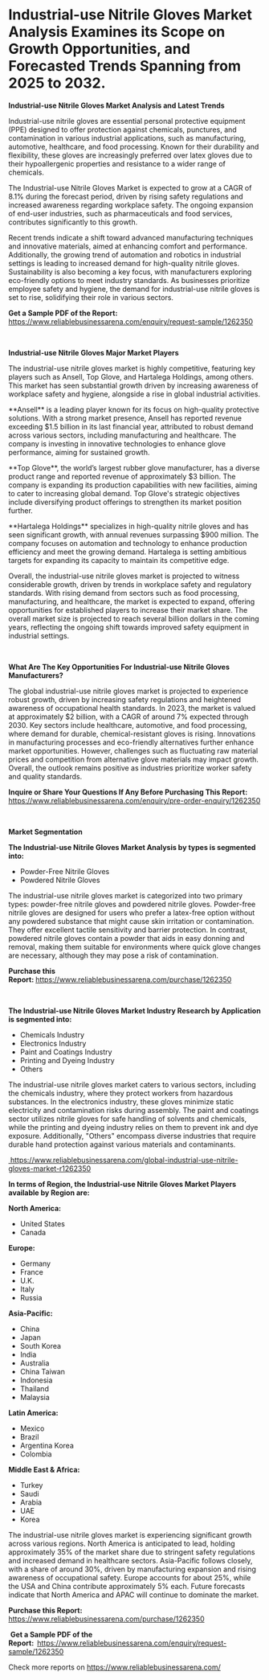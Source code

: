 <p><h1>Industrial-use Nitrile Gloves Market Analysis Examines its Scope on Growth Opportunities, and Forecasted Trends Spanning from 2025 to 2032.</h1></p><p><strong>Industrial-use Nitrile Gloves Market Analysis and Latest Trends</strong></p>
<p><p>Industrial-use nitrile gloves are essential personal protective equipment (PPE) designed to offer protection against chemicals, punctures, and contamination in various industrial applications, such as manufacturing, automotive, healthcare, and food processing. Known for their durability and flexibility, these gloves are increasingly preferred over latex gloves due to their hypoallergenic properties and resistance to a wider range of chemicals.</p><p>The Industrial-use Nitrile Gloves Market is expected to grow at a CAGR of 8.1% during the forecast period, driven by rising safety regulations and increased awareness regarding workplace safety. The ongoing expansion of end-user industries, such as pharmaceuticals and food services, contributes significantly to this growth. </p><p>Recent trends indicate a shift toward advanced manufacturing techniques and innovative materials, aimed at enhancing comfort and performance. Additionally, the growing trend of automation and robotics in industrial settings is leading to increased demand for high-quality nitrile gloves. Sustainability is also becoming a key focus, with manufacturers exploring eco-friendly options to meet industry standards. As businesses prioritize employee safety and hygiene, the demand for industrial-use nitrile gloves is set to rise, solidifying their role in various sectors.</p></p>
<p><strong>Get a Sample PDF of the Report:&nbsp;</strong> <a href="https://www.reliablebusinessarena.com/enquiry/request-sample/1262350?utm_campaign=2042&utm_medium=2&utm_source=Github&utm_content=ia&utm_term=05042025&utm_id=industrial-use-nitrile-gloves">https://www.reliablebusinessarena.com/enquiry/request-sample/1262350</a></p>
<p>&nbsp;</p>
<p><strong>Industrial-use Nitrile Gloves Major Market Players</strong></p>
<p><p>The industrial-use nitrile gloves market is highly competitive, featuring key players such as Ansell, Top Glove, and Hartalega Holdings, among others. This market has seen substantial growth driven by increasing awareness of workplace safety and hygiene, alongside a rise in global industrial activities.</p><p>**Ansell** is a leading player known for its focus on high-quality protective solutions. With a strong market presence, Ansell has reported revenue exceeding $1.5 billion in its last financial year, attributed to robust demand across various sectors, including manufacturing and healthcare. The company is investing in innovative technologies to enhance glove performance, aiming for sustained growth.</p><p>**Top Glove**, the world’s largest rubber glove manufacturer, has a diverse product range and reported revenue of approximately $3 billion. The company is expanding its production capabilities with new facilities, aiming to cater to increasing global demand. Top Glove's strategic objectives include diversifying product offerings to strengthen its market position further.</p><p>**Hartalega Holdings** specializes in high-quality nitrile gloves and has seen significant growth, with annual revenues surpassing $900 million. The company focuses on automation and technology to enhance production efficiency and meet the growing demand. Hartalega is setting ambitious targets for expanding its capacity to maintain its competitive edge.</p><p>Overall, the industrial-use nitrile gloves market is projected to witness considerable growth, driven by trends in workplace safety and regulatory standards. With rising demand from sectors such as food processing, manufacturing, and healthcare, the market is expected to expand, offering opportunities for established players to increase their market share. The overall market size is projected to reach several billion dollars in the coming years, reflecting the ongoing shift towards improved safety equipment in industrial settings.</p></p>
<p>&nbsp;</p>
<p><strong>What Are The Key Opportunities For Industrial-use Nitrile Gloves Manufacturers?</strong></p>
<p><p>The global industrial-use nitrile gloves market is projected to experience robust growth, driven by increasing safety regulations and heightened awareness of occupational health standards. In 2023, the market is valued at approximately $2 billion, with a CAGR of around 7% expected through 2030. Key sectors include healthcare, automotive, and food processing, where demand for durable, chemical-resistant gloves is rising. Innovations in manufacturing processes and eco-friendly alternatives further enhance market opportunities. However, challenges such as fluctuating raw material prices and competition from alternative glove materials may impact growth. Overall, the outlook remains positive as industries prioritize worker safety and quality standards.</p></p>
<p><strong>Inquire or Share Your Questions If Any Before Purchasing This Report:</strong> <a href="https://www.reliablebusinessarena.com/enquiry/pre-order-enquiry/1262350?utm_campaign=2042&utm_medium=2&utm_source=Github&utm_content=ia&utm_term=05042025&utm_id=industrial-use-nitrile-gloves">https://www.reliablebusinessarena.com/enquiry/pre-order-enquiry/1262350</a></p>
<p>&nbsp;</p>
<p><strong>Market Segmentation</strong></p>
<p><strong>The Industrial-use Nitrile Gloves Market Analysis by types is segmented into:</strong></p>
<p><ul><li>Powder-Free Nitrile Gloves</li><li>Powdered Nitrile Gloves</li></ul></p>
<p><p>The industrial-use nitrile gloves market is categorized into two primary types: powder-free nitrile gloves and powdered nitrile gloves. Powder-free nitrile gloves are designed for users who prefer a latex-free option without any powdered substance that might cause skin irritation or contamination. They offer excellent tactile sensitivity and barrier protection. In contrast, powdered nitrile gloves contain a powder that aids in easy donning and removal, making them suitable for environments where quick glove changes are necessary, although they may pose a risk of contamination.</p></p>
<p><strong>Purchase this Report:&nbsp;</strong><a href="https://www.reliablebusinessarena.com/purchase/1262350?utm_campaign=2042&utm_medium=2&utm_source=Github&utm_content=ia&utm_term=05042025&utm_id=industrial-use-nitrile-gloves">https://www.reliablebusinessarena.com/purchase/1262350</a></p>
<p>&nbsp;</p>
<p><strong>The Industrial-use Nitrile Gloves Market Industry Research by Application is segmented into:</strong></p>
<p><ul><li>Chemicals Industry</li><li>Electronics Industry</li><li>Paint and Coatings Industry</li><li>Printing and Dyeing Industry</li><li>Others</li></ul></p>
<p><p>The industrial-use nitrile gloves market caters to various sectors, including the chemicals industry, where they protect workers from hazardous substances. In the electronics industry, these gloves minimize static electricity and contamination risks during assembly. The paint and coatings sector utilizes nitrile gloves for safe handling of solvents and chemicals, while the printing and dyeing industry relies on them to prevent ink and dye exposure. Additionally, "Others" encompass diverse industries that require durable hand protection against various materials and contaminants.</p></p>
<p><a href="https://www.reliablebusinessarena.com/global-industrial-use-nitrile-gloves-market-r1262350?utm_campaign=2042&utm_medium=2&utm_source=Github&utm_content=ia&utm_term=05042025&utm_id=industrial-use-nitrile-gloves">&nbsp;https://www.reliablebusinessarena.com/global-industrial-use-nitrile-gloves-market-r1262350</a></p>
<p><strong>In terms of Region, the Industrial-use Nitrile Gloves Market Players available by Region are:</strong></p>
<p>
    <p> <strong> North America: </strong>
        <ul>
            <li>United States</li>
            <li>Canada</li>
        </ul>
        </p> 
    <p> <strong> Europe: </strong>
        <ul>
            <li>Germany</li>
            <li>France</li>
            <li>U.K.</li>
            <li>Italy</li>
            <li>Russia</li>
        </ul>
        </p> 
    <p> <strong> Asia-Pacific: </strong>
        <ul>
            <li>China</li>
            <li>Japan</li>
            <li>South Korea</li>
            <li>India</li>
            <li>Australia</li>
            <li>China Taiwan</li>
            <li>Indonesia</li>
            <li>Thailand</li>
            <li>Malaysia</li>
        </ul>
        </p> 
    <p> <strong> Latin America: </strong>
        <ul>
            <li>Mexico</li>
            <li>Brazil</li>
            <li>Argentina Korea</li>
            <li>Colombia</li>
        </ul>
        </p> 
    <p> <strong> Middle East & Africa: </strong>
        <ul>
            <li>Turkey</li>
            <li>Saudi</li>
            <li>Arabia</li>
            <li>UAE</li>
            <li>Korea</li>
        </ul>
    </p>
    </p>
<p><p>The industrial-use nitrile gloves market is experiencing significant growth across various regions. North America is anticipated to lead, holding approximately 35% of the market share due to stringent safety regulations and increased demand in healthcare sectors. Asia-Pacific follows closely, with a share of around 30%, driven by manufacturing expansion and rising awareness of occupational safety. Europe accounts for about 25%, while the USA and China contribute approximately 5% each. Future forecasts indicate that North America and APAC will continue to dominate the market.</p></p>
<p><strong>Purchase this Report: </strong><a href="https://www.reliablebusinessarena.com/purchase/1262350?utm_campaign=2042&utm_medium=2&utm_source=Github&utm_content=ia&utm_term=05042025&utm_id=industrial-use-nitrile-gloves">https://www.reliablebusinessarena.com/purchase/1262350</a></p>
<p>&nbsp;<strong>Get a Sample PDF of the Report:&nbsp;&nbsp;</strong><a href="https://www.reliablebusinessarena.com/enquiry/request-sample/1262350?utm_campaign=2042&utm_medium=2&utm_source=Github&utm_content=ia&utm_term=05042025&utm_id=industrial-use-nitrile-gloves">https://www.reliablebusinessarena.com/enquiry/request-sample/1262350</a></p>
<p><strong></strong></p>
<p>Check more reports on <a href="https://www.reliablebusinessarena.com/?utm_campaign=2042&utm_medium=2&utm_source=Github&utm_content=ia&utm_term=05042025&utm_id=industrial-use-nitrile-gloves">https://www.reliablebusinessarena.com/</a></p>